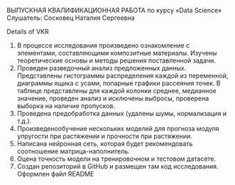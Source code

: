 ВЫПУСКНАЯ КВАЛИФИКАЦИОННАЯ РАБОТА 
по курсу 
«Data Science»
Слушатель: Сосковец Наталия Сергеевна

Details of VKR
1)	В процессе исследования произведено ознакомление с элементами, составляющими композитные материалы. Изучены теоретические основы и методы решения поставленной задачи.
2)	Проведен разведочный анализ предложенных данных. Представлены гистограммы распределения каждой из переменной, диаграммы ящика с усами, попарные графики рассеяния точек. В таблице представлены для каждой колонки среднее, медианное значение, проведен анализ и исключены выбросы, проверена выборка на наличие пропусков.
3)	Проведена предобработка данных (удалены шумы, нормализация и т.д.).
4)	Произведенообучение нескольких моделей для прогноза модуля упругости при растяжении и прочности при растяжении. 
5)	Написана нейронная сеть, которая будет рекомендовать соотношение матрица-наполнитель. 
6)	Оцена точность модели на тренировочном и тестовом датасете. 
7)	Создан репозиторий в GitHub и размещен там код исследования. Оформлен файл README
